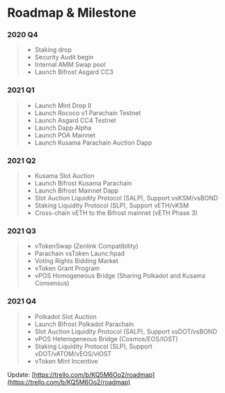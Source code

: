 # Roadmap & Milestone

### 2020 Q4

> * Staking drop
> * Security Audit begin
> * Internal AMM Swap pool
> * Launch Bifrost Asgard CC3

### 2021 Q1

> * Launch Mint Drop II
> * Launch Rococo v1 Parachain Testnet
> * Launch Asgard CC4 Testnet
> * Launch Dapp Alpha
> * Launch POA Mainnet
> * Launch Kusama Parachain Auction Dapp

### 2021 Q2

> * Kusama Slot Auction
> * Launch Bifrost Kusama Parachain
> * Launch Bifrost Mainnet Dapp
> * Slot Auction Liquidity Protocol \(SALP\), Support vsKSM/vsBOND 
> * Staking Liquidity Protocol \(SLP\), Support vETH/vKSM 
> * Cross-chain vETH to the Bifrost mainnet \(vETH Phase 3\)

### 2021 Q3

> * vTokenSwap \(Zenlink Compatibility\)
> * Parachain vsToken Launc:hpad
> * Voting Rights Bidding Market
> * vToken Grant Program
> * vPOS Homogeneous Bridge \(Sharing Polkadot and Kusama Consensus\)

### 2021 Q4

> * Polkadot Slot Auction
> * Launch Bifrost Polkadot Parachain
> * Slot Auction Liquidity Protocol \(SALP\),  Support vsDOT/vsBOND
> * vPOS Heterogeneous Bridge \(Cosmos/EOS/IOST\)
> * Staking Liquidity Protocol \(SLP\), Support vDOT/vATOM/vEOS/vIOST
> * vToken Mint Incentive

Update: [https://trello.com/b/KQ5M6Oo2/roadmap](https://trello.com/b/KQ5M6Oo2/roadmap)

